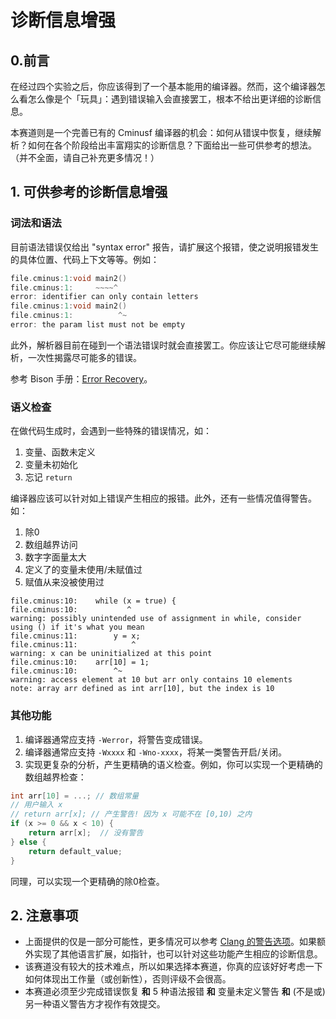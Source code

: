 # 诊断信息增强

## 0.前言

在经过四个实验之后，你应该得到了一个基本能用的编译器。然而，这个编译器怎么看怎么像是个「玩具」：遇到错误输入会直接罢工，根本不给出更详细的诊断信息。

本赛道则是一个完善已有的 Cminusf 编译器的机会：如何从错误中恢复，继续解析？如何在各个阶段给出丰富翔实的诊断信息？下面给出一些可供参考的想法。（并不全面，请自己补充更多情况！）

## 1. 可供参考的诊断信息增强

### 词法和语法

目前语法错误仅给出 "syntax error" 报告，请扩展这个报错，使之说明报错发生的具体位置、代码上下文等等。例如：

```c
file.cminus:1:void main2()
file.cminus:1:     ~~~~^
error: identifier can only contain letters
file.cminus:1:void main2()
file.cminus:1:          ^~
error: the param list must not be empty
```

此外，解析器目前在碰到一个语法错误时就会直接罢工。你应该让它尽可能继续解析，一次性揭露尽可能多的错误。

参考 Bison 手册：[Error Recovery](https://www.gnu.org/software/bison/manual/html_node/Error-Recovery.html)。

### 语义检查

在做代码生成时，会遇到一些特殊的错误情况，如：

1. 变量、函数未定义
2. 变量未初始化
3. 忘记 `return`

编译器应该可以针对如上错误产生相应的报错。此外，还有一些情况值得警告。如：

1. 除0
2. 数组越界访问
3. 数字字面量太大
4. 定义了的变量未使用/未赋值过
5. 赋值从来没被使用过

```
file.cminus:10:    while (x = true) {
file.cminus:10:           ^
warning: possibly unintended use of assignment in while, consider using () if it's what you mean
file.cminus:11:        y = x;
file.cminus:11:            ^
warning: x can be uninitialized at this point
file.cminus:10:    arr[10] = 1;
file.cminus:10:        ^~
warning: access element at 10 but arr only contains 10 elements
note: array arr defined as int arr[10], but the index is 10
```

### 其他功能

1. 编译器通常应支持 `-Werror`，将警告变成错误。
2. 编译器通常应支持 `-Wxxxx` 和 `-Wno-xxxx`，将某一类警告开启/关闭。
3. 实现更复杂的分析，产生更精确的语义检查。例如，你可以实现一个更精确的数组越界检查：

  ```c
  int arr[10] = ...; // 数组常量
  // 用户输入 x
  // return arr[x]; // 产生警告! 因为 x 可能不在 [0,10) 之内
  if (x >= 0 && x < 10) {
      return arr[x];  // 没有警告
  } else {
      return default_value;
  }
  ```
  
  同理，可以实现一个更精确的除0检查。

## 2. 注意事项

- 上面提供的仅是一部分可能性，更多情况可以参考 [Clang 的警告选项](https://clang.llvm.org/docs/DiagnosticsReference.html)。如果额外实现了其他语言扩展，如指针，也可以针对这些功能产生相应的诊断信息。
- 该赛道没有较大的技术难点，所以如果选择本赛道，你真的应该好好考虑一下如何体现出工作量（或创新性），否则评级不会很高。
- 本赛道必须至少完成错误恢复 **和** 5 种语法报错 **和** 变量未定义警告 **和** (不是或) 另一种语义警告方才视作有效提交。
